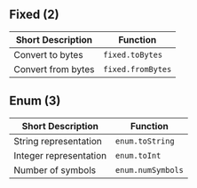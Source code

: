 ## Fixed (2)

| Short Description | Function |
|---|---| 
| Convert to bytes | `fixed.toBytes` | 
| Convert from bytes | `fixed.fromBytes` |

## Enum (3)

| Short Description | Function |
|---|---|
| String representation | `enum.toString` |
| Integer representation | `enum.toInt` |
| Number of symbols | `enum.numSymbols` |